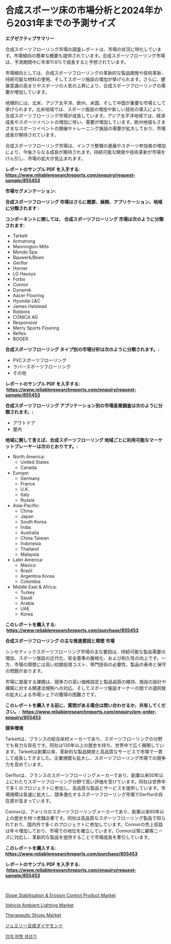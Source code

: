 <p><h1>合成スポーツ床の市場分析と2024年から2031年までの予測サイズ</h1></p><p><strong>エグゼクティブサマリー</strong></p>
<p><p>合成スポーツフローリング市場の調査レポートは、市場の状況に特化しています。市場傾向の簡単な概要も提供されています。合成スポーツフローリング市場は、予測期間中に年率11.6%で成長すると予想されています。</p><p>市場傾向としては、合成スポーツフローリングの革新的な製品開発や技術革新、持続可能な材料の使用、そしてスポーツ施設の増加が挙げられます。さらに、健康意識の高まりやスポーツの人気の上昇により、合成スポーツフローリングの需要が増加しています。</p><p>地理的には、北米、アジア太平洋、欧州、米国、そして中国が重要な市場として挙げられます。北米地域では、スポーツ施設の増加や新しい技術の導入により、合成スポーツフローリング市場が成長しています。アジア太平洋地域では、経済成長やスポーツイベントの増加に伴い、需要が増加しています。欧州地域もさまざまなスポーツイベントの開催やトレーニング施設の需要が拡大しており、市場成長が期待されています。</p><p>合成スポーツフローリング市場は、インフラ整備の進展やスポーツ参加者の増加により、今後さらなる成長が期待されます。持続可能な開発や技術革新が市場をけん引し、市場の拡大が見込まれます。</p></p>
<p><strong>レポートのサンプル PDF を入手する: <a href="https://www.reliableresearchreports.com/enquiry/request-sample/855453">https://www.reliableresearchreports.com/enquiry/request-sample/855453</a></strong></p>
<p><strong>市場セグメンテーション:</strong></p>
<p><strong> 合成スポーツフローリング 市場はさらに概要、展開、アプリケーション、地域に分類されます :</strong></p>
<p><strong>コンポーネントに関しては、 合成スポーツフローリング 市場は次のように分類されます: &nbsp;</strong></p>
<p><ul><li>Tarkett</li><li>Armstrong</li><li>Mannington Mills</li><li>Mondo Spa</li><li>Bauwerk/Boen</li><li>Gerflor</li><li>Horner</li><li>LG Hausys</li><li>Forbo</li><li>Connor</li><li>Dynamik</li><li>Aacer Flooring</li><li>Hyundai L&C</li><li>James Halstead</li><li>Robbins</li><li>CONICA AG</li><li>Responsive</li><li>Merry Sports Flooring</li><li>Reflex</li><li>BOGER</li></ul></p>
<p><strong> 合成スポーツフローリング タイプ別の市場分析は次のように分類されます。:</strong></p>
<p><ul><li>PVCスポーツフローリング</li><li>ラバースポーツフローリング</li><li>その他</li></ul></p>
<p><strong>レポートのサンプル PDF を入手する: &nbsp;<a href="https://www.reliableresearchreports.com/enquiry/request-sample/855453">https://www.reliableresearchreports.com/enquiry/request-sample/855453</a></strong></p>
<p><strong> 合成スポーツフローリング アプリケーション別の市場産業調査は次のように分類されます。:</strong></p>
<p><ul><li>アウトドア</li><li>屋内</li></ul></p>
<p><strong>地域に関して言えば、合成スポーツフローリング 地域ごとに利用可能なマーケットプレーヤーは次のとおりです。:</strong></p>
<p><ul>
    <li>
        North America:
        <ul>
            <li>United States</li>
            <li>Canada</li>
        </ul>
    </li>
    <li>
        Europe:
        <ul>
            <li>Germany</li>
            <li>France</li>
            <li>U.K.</li>
            <li>Italy</li>
            <li>Russia</li>
        </ul>
    </li>
    <li>
        Asia-Pacific:
        <ul>
            <li>China</li>
            <li>Japan</li>
            <li>South Korea</li>
            <li>India</li>
            <li>Australia</li>
            <li>China Taiwan</li>
            <li>Indonesia</li>
            <li>Thailand</li>
            <li>Malaysia</li>
        </ul>
    </li>
    <li>
        Latin America:
        <ul>
            <li>Mexico</li>
            <li>Brazil</li>
            <li>Argentina Korea</li>
            <li>Colombia</li>
        </ul>
    </li>
    <li>
        Middle East & Africa:
        <ul>
            <li>Turkey</li>
            <li>Saudi</li>
            <li>Arabia</li>
            <li>UAE</li>
            <li>Korea</li>
        </ul>
    </li>
    </ul></p>
<p><strong>このレポートを購入する: &nbsp;<a href="https://www.reliableresearchreports.com/purchase/855453">https://www.reliableresearchreports.com/purchase/855453</a></strong></p>
<p><strong>合成スポーツフローリング の主な推進要因と障壁 市場</strong></p>
<p><p>シンセティックスポーツフローリング市場の主な要因は、持続可能な製品需要の増加、スポーツ施設の近代化、安全基準の厳格化、および耐久性の向上です。一方、市場の障壁には高い初期投資コスト、専門技術の必要性、製品の寿命と保守の問題があります。</p><p>市場に直面する課題は、競争力の高い価格設定と製品品質の維持、施設の設計や構築に対する関連法規制への対応、そしてスポーツ施設オーナーの間での選択肢の拡大による市場シェアの獲得の困難さです。</p></p>
<p><strong>このレポートを購入する前に、質問がある場合は問い合わせるか、共有してください。:&nbsp; <a href="https://www.reliableresearchreports.com/enquiry/pre-order-enquiry/855453">https://www.reliableresearchreports.com/enquiry/pre-order-enquiry/855453</a></strong></p>
<p><strong>競争環境</strong></p>
<p><p>Tarkettは、フランスの総合床材メーカーであり、スポーツフローリングの分野でも有力な存在です。同社は130年以上の歴史を持ち、世界中で広く展開しています。Tarkettは創業以来、革新的な製品開発と高品質なサービスで市場で一貫して成長してきました。企業規模も拡大し、スポーツフローリング市場での競争力を高めています。</p><p>Gerflorは、フランスのスポーツフローリングメーカーであり、創業以来50年以上にわたりスポーツフローリング分野で高い評価を受けています。同社は世界中で多くのプロジェクトに参加し、高品質な製品とサービスを提供しています。市場規模は急速に拡大し、競争激化するスポーツフローリング市場でGerflorの存在感が高まっています。</p><p>Connorは、アメリカのスポーツフローリングメーカーであり、創業以来60年以上の歴史を持つ老舗企業です。同社は高品質なスポーツフローリング製品で知られており、国内外で多くのプロジェクトに参加しています。Connorの売上収益は年々増加しており、市場での地位を確立しています。Connorは常に顧客ニーズに対応し、革新的な製品を提供することで市場成長を牽引しています。</p></p>
<p><strong>このレポートを購入する: &nbsp; <a href="https://www.reliableresearchreports.com/purchase/855453">https://www.reliableresearchreports.com/purchase/855453</a></strong></p>
<p><strong>レポートのサンプル PDF を入手する: &nbsp;<a href="https://www.reliableresearchreports.com/enquiry/request-sample/855453">https://www.reliableresearchreports.com/enquiry/request-sample/855453</a></strong><strong></strong></p>
<p>&nbsp;</p>
<p><p><a href="https://view.publitas.com/reportprime-1/slope-stabilisation-erosion-control-product-market-size-market-share-and-global-market-analysis-report-2023-2030/">Slope Stabilisation & Erosion Control Product Market</a></p><p><a href="https://github.com/Krish2023na/Market-Research-Report-List-3/blob/main/vehicle-ambient-lighting-market.md">Vehicle Ambient Lighting Market</a></p><p><a href="https://gamy-alyssum-396.notion.site/Therapeutic-Shoes-Market-Provides-a-Comprehensive-Analysis-Including-a-Macro-Overview-of-the-Market--c6c373dfcd6447b2aa5ee35d5bbb0167">Therapeutic Shoes Market</a></p><p><a href="https://medium.com/@saboleigh8/%E5%AE%9D%E7%9F%B3%E5%90%88%E6%88%90%E3%83%80%E3%82%A4%E3%83%A4%E3%83%A2%E3%83%B3%E3%83%89%E5%B8%82%E5%A0%B4%E8%AA%BF%E6%9F%BB%E3%83%AC%E3%83%9D%E3%83%BC%E3%83%88-%E3%81%9D%E3%81%AE%E6%AD%B4%E5%8F%B2%E3%81%A8%E4%BA%88%E6%B8%AC2031%E5%B9%B4%E3%81%BE%E3%81%A7%E3%81%AE2024-04fd78e6c30d">ジュエリー合成ダイヤモンド</a></p><p><a href="https://medium.com/@jimmieytrau676766/%EC%9E%84%EC%9D%98-%ED%8C%8C%ED%98%95-%EB%B0%9C%EC%83%9D%EA%B8%B0-%EC%8B%9C%EC%9E%A5-%EC%A0%84%EB%A7%9D-%EC%82%B0%EC%97%85-%EA%B0%9C%EC%9A%94-%EB%B0%8F-%EC%98%88%EC%B8%A1-2024%EB%85%84%EB%B6%80%ED%84%B0-2031%EB%85%84%EA%B9%8C%EC%A7%80-35d8660d0595">임의 파형 생성기</a></p></p>